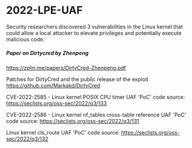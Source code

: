 # 2022-LPE-UAF


Security researchers discovered 3 vulnerabilities in the Linux kernel that could allow a local attacker to elevate privileges and potentially execute malicious code.

##### Paper on Dirtycred by Zhenpeng
https://zplin.me/papers/DirtyCred-Zhenpeng.pdf

Patches for DirtyCred and the public release of the exploit https://github.com/Markakd/DirtyCred

CVE-2022-2585 - Linux kernel POSIX CPU timer UAF 'PoC' code source:
https://seclists.org/oss-sec/2022/q3/133

CVE-2022-2586 - Linux kernel nf_tables cross-table reference UAF 'PoC' code source:
https://seclists.org/oss-sec/2022/q3/131

Linux kernel cls_route UAF 'PoC' code source:
https://seclists.org/oss-sec/2022/q3/132

